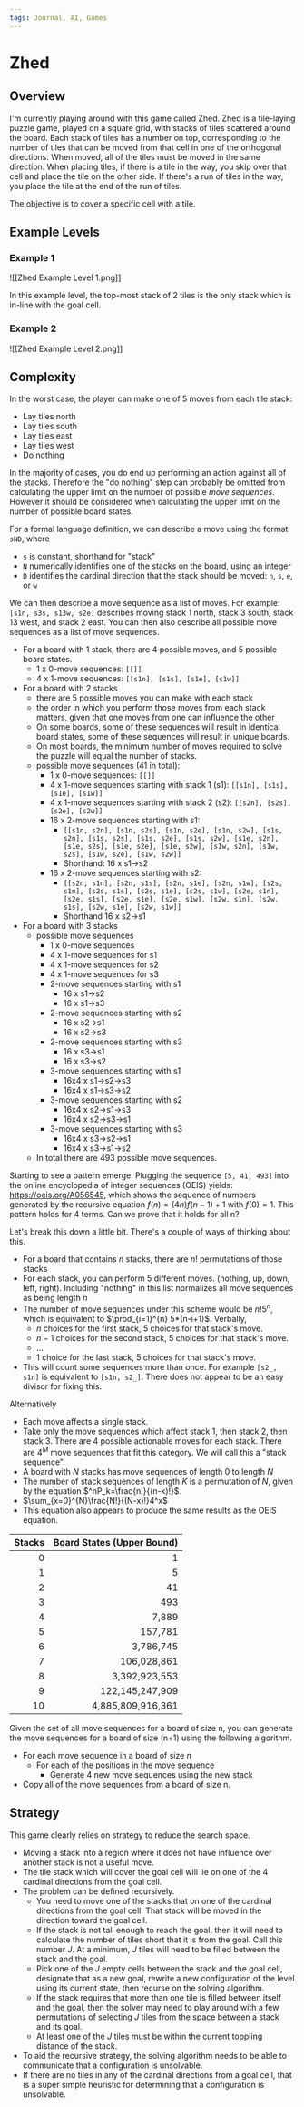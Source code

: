```yaml
---
tags: Journal, AI, Games
---
```

# Zhed

## Overview
I'm currently playing around with this game called Zhed. Zhed is a tile-laying puzzle game, played on a square grid, with stacks of tiles scattered around the board. Each stack of tiles has a number on top, corresponding to the number of tiles that can be moved from that cell in one of the orthogonal directions. When moved, all of the tiles must be moved in the same direction. When placing tiles, if there is a tile in the way, you skip over that cell and place the tile on the other side. If there's a run of tiles in the way, you place the tile at the end of the run of tiles.

The objective is to cover a specific cell with a tile.

## Example Levels
### Example 1
![[Zhed Example Level 1.png]]

In this example level, the top-most stack of 2 tiles is the only stack which is in-line with the goal cell.

### Example 2
![[Zhed Example Level 2.png]]

## Complexity
In the worst case, the player can make one of 5 moves from each tile stack:
- Lay tiles north
- Lay tiles south
- Lay tiles east
- Lay tiles west
- Do nothing

In the majority of cases, you do end up performing an action against all of the stacks. Therefore the "do nothing" step can probably be omitted from calculating the upper limit on the number of possible *move sequences*. However it should be considered when calculating the upper limit on the number of possible board states.

For a formal language definition, we can describe a move using the format `sND`, where
- `s` is constant, shorthand for "stack"
- `N` numerically identifies one of the stacks on the board, using an integer
- `D` identifies the cardinal direction that the stack should be moved: `n`, `s`, `e`, or `w`

We can then describe a move sequence as a list of moves. For example: `[s1n, s3s, s13w, s2e]` describes moving stack 1 north, stack 3 south, stack 13 west, and stack 2 east. You can then also describe all possible move sequences as a list of move sequences.


- For a board with 1 stack, there are 4 possible moves, and 5 possible board states.
	- 1 x 0-move sequences: `[[]]`
	- 4 x 1-move sequences: `[[s1n], [s1s], [s1e], [s1w]]`
- For a board with 2 stacks
	- there are 5 possible moves you can make with each stack
	- the order in which you perform those moves from each stack matters, given that one moves from one can influence the other
	- On some boards, some of these sequences will result in identical board states, some of these sequences will result in unique boards.
	- On most boards, the minimum number of moves required to solve the puzzle will equal the number of stacks.
	- possible move sequences (41 in total):
		- 1 x 0-move sequences: `[[]]`
		- 4 x 1-move sequences starting with stack 1 (s1): `[[s1n], [s1s], [s1e], [s1w]]`
		- 4 x 1-move sequences starting with stack 2 (s2): `[[s2n], [s2s], [s2e], [s2w]]`
		- 16 x 2-move sequences starting with s1:
			- `[[s1n, s2n], [s1n, s2s], [s1n, s2e], [s1n, s2w], [s1s, s2n], [s1s, s2s], [s1s, s2e], [s1s, s2w], [s1e, s2n], [s1e, s2s], [s1e, s2e], [s1e, s2w], [s1w, s2n], [s1w, s2s], [s1w, s2e], [s1w, s2w]]`
			- Shorthand: 16 x s1->s2
		- 16 x 2-move sequences starting with s2:
			- `[[s2n, s1n], [s2n, s1s], [s2n, s1e], [s2n, s1w], [s2s, s1n], [s2s, s1s], [s2s, s1e], [s2s, s1w], [s2e, s1n], [s2e, s1s], [s2e, s1e], [s2e, s1w], [s2w, s1n], [s2w, s1s], [s2w, s1e], [s2w, s1w]]`
			- Shorthand 16 x s2->s1
- For a board with 3 stacks
	- possible move sequences
		- 1 x 0-move sequences
		- 4 x 1-move sequences for s1
		- 4 x 1-move sequences for s2
		- 4 x 1-move sequences for s3
		- 2-move sequences starting with s1
			- 16 x s1->s2
			- 16 x s1->s3
		- 2-move sequences starting with s2
			- 16 x s2->s1
			- 16 x s2->s3
		- 2-move sequences starting with s3
			- 16 x s3->s1
			- 16 x s3->s2
		- 3-move sequences starting with s1
			- 16x4 x s1->s2->s3
			- 16x4 x s1->s3->s2
		- 3-move sequences starting with s2
			- 16x4 x s2->s1->s3
			- 16x4 x s2->s3->s1
		- 3-move sequences starting with s3
			- 16x4 x s3->s2->s1
			- 16x4 x s3->s1->s2
	- In total there are 493 possible move sequences.

Starting to see a pattern emerge. Plugging the sequence `[5, 41, 493]` into the online encyclopedia of integer sequences (OEIS) yields: https://oeis.org/A056545, which shows the sequence of numbers generated by the recursive equation $f(n)=(4n)f(n-1)+1$ with $f(0)=1$. This pattern holds for 4 terms. Can we prove that it holds for all n?

Let's break this down a little bit. There's a couple of ways of thinking about this.
- For a board that contains $n$ stacks, there are $n!$ permutations of those stacks
- For each stack, you can perform 5 different moves. (nothing, up, down, left, right). Including "nothing" in this list normalizes all move sequences as being length $n$
- The number of move sequences under this scheme would be $n!5^n$, which is equivalent to $\prod_{i=1}^{n} 5*(n-i+1)$. Verbally,
	- $n$ choices for the first stack, 5 choices for that stack's move. 
	- $n-1$ choices for the second stack, 5 choices for that stack's move. 
	- $...$
	- 1 choice for the last stack, 5 choices for that stack's move.
- This will count some sequences more than once. For example `[s2_, s1n]` is equivalent to `[s1n, s2_]`. There does not appear to be an easy divisor for fixing this.

Alternatively
- Each move affects a single stack.
- Take only the move sequences which affect stack 1, then stack 2, then stack 3. There are 4 possible actionable moves for each stack. There are $4^M$ move sequences that fit this category. We will call this a "stack sequence".
- A board with $N$ stacks has move sequences of length 0 to length $N$
- The number of stack sequences of length $K$ is a permutation of $N$, given by the equation $^nP_k=\frac{n!}{(n-k)!}$.
- $\sum_{x=0}^{N}\frac{N!}{(N-x)!}4^x$
- This equation also appears to produce the same results as the OEIS equation.

| Stacks | Board States (Upper Bound) | 
| ------:| --------------------------:|
|      0 |                          1 |
|      1 |                          5 |
|      2 |                         41 |
|      3 |                        493 |
|      4 |                      7,889 |
|      5 |                    157,781 |
|      6 |                  3,786,745 |
|      7 |                106,028,861 |
|      8 |              3,392,923,553 |
|      9 |            122,145,247,909 |
|     10 |          4,885,809,916,361 |

Given the set of all move sequences for a board of size n, you can generate the move sequences for a board of size (n+1) using the following algorithm.
- For each move sequence in a board of size $n$
	- For each of the positions in the move sequence
		- Generate 4 new move sequences using the new stack
- Copy all of the move sequences from a board of size n.

## Strategy
This game clearly relies on strategy to reduce the search space.

- Moving a stack into a region where it does not have influence over another stack is not a useful move.
- The tile stack which will cover the goal cell will lie on one of the 4 cardinal directions from the goal cell.
- The problem can be defined recursively.
	- You need to move one of the stacks that on one of the cardinal directions from the goal cell. That stack will be moved in the direction toward the goal cell.
	- If the stack is not tall enough to reach the goal, then it will need to calculate the number of tiles short that it is from the goal. Call this number $J$. At a minimum, $J$ tiles will need to be filled between the stack and the goal.
	- Pick one of the $J$ empty cells between the stack and the goal cell, designate that as a new goal, rewrite a new configuration of the level using its current state, then recurse on the solving algorithm.
	- If the stack requires that more than one tile is filled between itself and the goal, then the solver may need to play around with a few permutations of selecting $J$ tiles from the space between a stack and its goal.
	- At least one of the $J$ tiles must be within the current toppling distance of the stack. 
- To aid the recursive strategy, the solving algorithm needs to be able to communicate that a configuration is unsolvable.
- If there are no tiles in any of the cardinal directions from a goal cell, that is a super simple heuristic for determining that a configuration is unsolvable.
